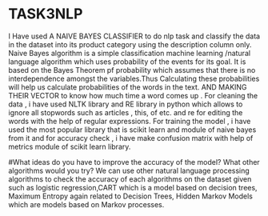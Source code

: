 # TASK3NLP
I Have used A NAIVE BAYES CLASSIFIER to do nlp task and classify the data in the dataset into its product category using the description column only.
Naive Bayes algorithm is a simple classification machine learning /natural language  algorithm which uses probability of the events for its goal. It is based on the Bayes Theorem pf probability which assumes that there is no interdependence amongst the variables.Thus Calculating these probabilities will help us calculate probabilities of the words in the text. AND MAKING THEIR VECTOR to know how much time a word comes up .
For cleaning the data , i have used NLTK library and RE library in python which allows to ignore all stopwords such as articles , this, of etc. and re for editing the words with the help of regular expressions.
For training the model , i have used the most popular library that is scikit learn and module of naive bayes from it and for accuracy check , i have make confusion matrix with help of metrics module of scikit learn library.

#What ideas do you have to improve the accuracy of the model? What other algorithms would you try?
We can use other natural language processing algorithms to check the accuracy of each algorithms on the dataset given such as logistic regression,CART which is a model based on decision trees, Maximum Entropy again related to Decision Trees, Hidden Markov Models which are models based on Markov processes.
